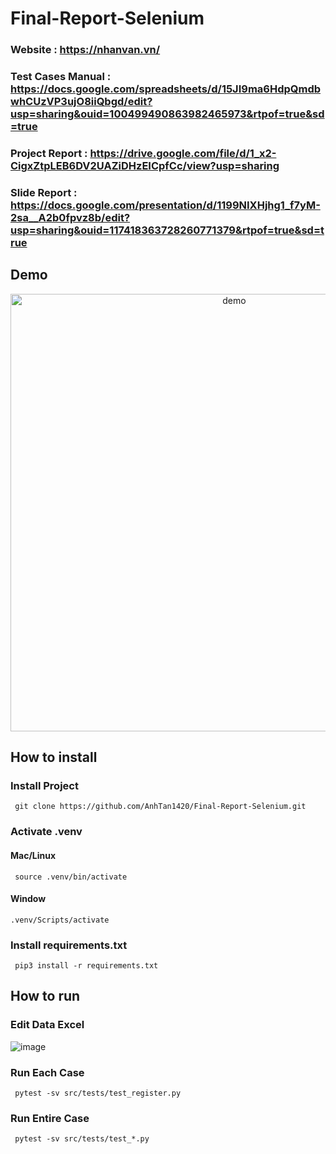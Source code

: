 # Final-Report-Selenium

### Website : https://nhanvan.vn/

### Test Cases Manual : https://docs.google.com/spreadsheets/d/15JI9ma6HdpQmdbwhCUzVP3ujO8iiQbgd/edit?usp=sharing&ouid=100499490863982465973&rtpof=true&sd=true

### Project Report : https://drive.google.com/file/d/1_x2-CigxZtpLEB6DV2UAZiDHzEICpfCc/view?usp=sharing

### Slide Report : https://docs.google.com/presentation/d/1199NIXHjhg1_f7yM-2sa__A2b0fpvz8b/edit?usp=sharing&ouid=117418363728260771379&rtpof=true&sd=true



## Demo

<p align="center">
  <img width="700" align="center" src="https://github.com/AnhTan1420/Final-Report-Selenium/blob/main/Demo_Doan.gif" alt="demo"/>
</p>

## How to install 
### Install Project 

```
 git clone https://github.com/AnhTan1420/Final-Report-Selenium.git
```

### Activate .venv
#### Mac/Linux
```
 source .venv/bin/activate
```
#### Window
```
.venv/Scripts/activate
```

### Install requirements.txt

```
 pip3 install -r requirements.txt 
```

## How to run
### Edit Data Excel
![image](https://user-images.githubusercontent.com/58280404/233416297-c0b590f0-145f-41a7-a4b9-66c9fa85acbd.png)


### Run Each Case
```
 pytest -sv src/tests/test_register.py
```

### Run Entire Case
```
 pytest -sv src/tests/test_*.py
```
